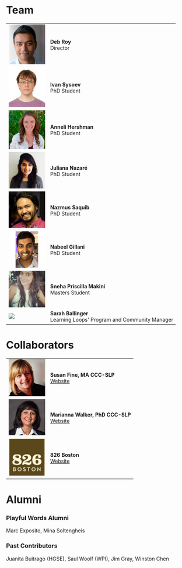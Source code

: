 # Team

<table>
	<tr>
		<td width="100px">
			<img src="/images/team/deb-roy.jpg" width="100px">
		</td>
		<td>
			<strong>Deb Roy</strong><br>Director
		</td>
	</tr>
	<tr>
		<td width="100px">
			<img src="/images/team/ivan-sysoev.jpg" width="100px">
		</td>
		<td>
			<strong>Ivan Sysoev</strong><br>PhD Student
		</td>
	</tr>
	<tr>
		<td width="100px">
			<img src="/images/team/anneli-hershman.jpg" width="100px">
		</td>
		<td>
			<strong>Anneli Hershman</strong><br>PhD Student
		</td>
	</tr>
	<tr>
		<td width="100px">
			<img src="/images/team/juliana-nazare.jpg" width="100px">
		</td>
		<td>
			<strong>Juliana Nazaré</strong><br>PhD Student
		</td>
	</tr>
	<tr>
		<td width="100px">
			<img src="/images/team/nazmus-saquib.png" width="100px">
		</td>
		<td>
			<strong>Nazmus Saquib</strong><br>PhD Student
		</td>
	</tr>
	<tr>
		<td width="100px">
			<img src="/images/team/nabeel-gillani.png" width="100px">
		</td>
		<td>
			<strong>Nabeel Gillani</strong><br>PhD Student
		</td>
	</tr>
	<tr>
		<td width="100px">
			<img src="/images/team/sneha-makini.jpg" width="100px">
		</td>
		<td>
			<strong>Sneha Priscilla Makini</strong><br>Masters Student
		</td>
	</tr>
		<tr>
		<td width="100px">
			<img src="/images/team/sarah-ballinger.png" width="100px">
		</td>
		<td>
			<strong>Sarah Ballinger</strong><br>Learning Loops' Program and Community Manager
		</td>
	</tr>
</table>

# Collaborators

<table>
	<tr>
		<td width="100px">
			<img src="/images/team/susan_fine.jpg" width="100px">
		</td>
		<td>
			<strong>Susan Fine, MA CCC-SLP</strong><br><a href="https://bouve.northeastern.edu/directory/susan-fine/">Website</a>
		</td>
	</tr>
	<tr>
		<td width="100px">
			<img src="/images/team/marianna-walker.jpg" width="100px">
		</td>
		<td>
			<strong>Marianna Walker, PhD CCC-SLP</strong><br><a href="http://www.ecu.edu/cs-dhs/csd/faculty/walkerm.cfm">Website</a>
		</td>
	</tr>
	<tr>
		<td width="100px">
			<img src="/images/team/826-boston-logo.jpg" width="100px">
		</td>
		<td>
			<strong>826 Boston</strong><br><a href="http://826boston.org">Website</a>
		</td>
	</tr>
</table>

# Alumni

### Playful Words Alumni

Marc Exposito, Mina Soltengheis

### Past Contributors

Juanita Buitrago (HGSE), Saul Woolf (WPI), Jim Gray, Winston Chen
